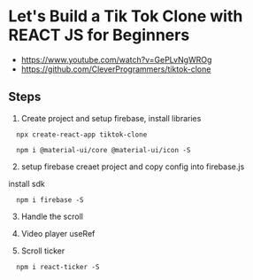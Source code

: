 # Let's Build a Tik Tok Clone with REACT JS for Beginners
- https://www.youtube.com/watch?v=GePLvNgWROg
- https://github.com/CleverProgrammers/tiktok-clone


## Steps
1. Create project and setup firebase, install libraries
```
  npx create-react-app tiktok-clone

  npm i @material-ui/core @material-ui/icon -S
```
2. setup firebase
creaet project and copy config into firebase.js

install sdk
```
  npm i firebase -S
```


3. Handle the scroll


4. Video player
useRef


5. Scroll ticker
```
  npm i react-ticker -S
```
